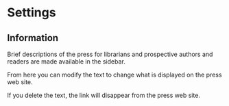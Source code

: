 # Settings
## Information

Brief descriptions of the press for librarians and prospective authors and readers are made available in the sidebar.

From here you can modify the text to change what is displayed on the press web site.

If you delete the text, the link will disappear from the press web site.

